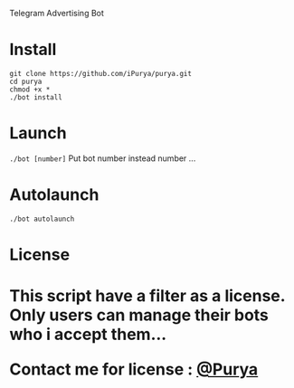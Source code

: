 Telegram Advertising Bot

<h1>Install</h1>

```
git clone https://github.com/iPurya/purya.git
cd purya
chmod +x *
./bot install
```

<h1>Launch</h1>

```./bot [number]```
Put bot number instead number ...

<h1>Autolaunch</h1>

```./bot autolaunch```

<h1>License<h1>

This script have a filter as a license.
Only users can manage their bots who i accept them...

Contact me for license : [@Purya](http://t.me/Purya)
